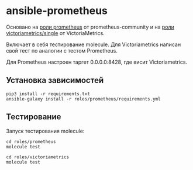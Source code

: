 # ansible-prometheus
Основано на [роли prometheus](https://github.com/prometheus-community/ansible/tree/main/roles/prometheus) от prometheus-community и на [роли victoriametrics/single](https://github.com/VictoriaMetrics/ansible-playbooks/tree/master/roles/single) от VictoriaMetrics.

Включает в себя тестирование molecule. Для Victoriametrics написан свой тест по аналогии с тестом Prometheus.

Для Prometheus настроен таргет 0.0.0.0:8428, где висит Victoriametrics.

## Установка зависимостей
```
pip3 install -r requirements.txt
ansible-galaxy install -r roles/prometheus/requirements.yml
```
## Тестирование
Запуск тестирования molecule:
```
cd roles/prometheus
molecule test
```
```
cd roles/victoriametrics
molecule test
```
